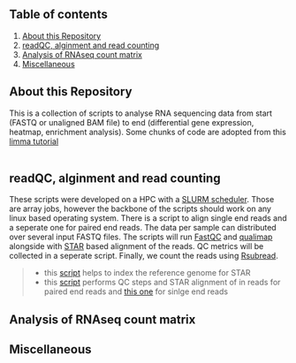 ## Table of contents  
1. [About this Repository](About-this-Repository)  
2. [readQC, alginment and read counting ](readQC,-alginment-and-read-counting)  
3. [Analysis of RNAseq count matrix ](Analysis-of-RNAseq-count-matrix )  
4. [Miscellaneous](Miscellaneous)  

## About this Repository  
This is a collection of scripts to analyse RNA sequencing data from start (FASTQ or unaligned BAM file) to end (differential gene expression, heatmap, enrichment analysis). Some chunks of code are adopted from this [limma tutorial](https://bioconductor.org/packages/release/workflows/html/RNAseq123.html)
<br/><br/>  
## readQC, alginment and read counting  
These scripts were developed on a HPC with a [SLURM scheduler](https://slurm.schedmd.com/quickstart.html). Those are array jobs, however the backbone of the scripts should work on any linux based operating system. There is a script to align single end reads and a seperate one for paired end reads. The data per sample can distributed over several input FASTQ files. The scripts will run [FastQC](https://www.bioinformatics.babraham.ac.uk/projects/fastqc/) and [qualimap](http://qualimap.conesalab.org) alongside with [STAR](https://www.ncbi.nlm.nih.gov/pmc/articles/PMC3530905/) based alignment of the reads. QC metrics will be collected in a seperate script. Finally, we count the reads using [Rsubread](https://pubmed.ncbi.nlm.nih.gov/30783653/).  
>* this [script](FASTQ_to_COUNTs/prep_GRCh38_refGenome_for_STAR.sh) helps to index the reference genome for STAR 
>* this [script](FASTQ_to_COUNTs/STAR_alignment_PE.sh) performs QC steps and STAR alignment of in reads for paired end reads and [this one](FASTQ_to_COUNTs/STAR_alignment_SE.sh) for sinlge end reads 

## Analysis of RNAseq count matrix  

## Miscellaneous
